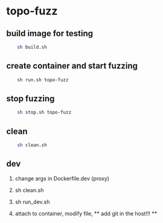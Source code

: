 # topo-fuzz

## build image for testing
```bash
    sh build.sh
```

## create container and start fuzzing
```bash 
    sh run.sh topo-fuzz
``` 

## stop fuzzing
```bash
    sh stop.sh topo-fuzz
```

## clean
```bash
    sh clean.sh
```

## dev
1.  change args in Dockerfile.dev (proxy)

2. sh clean.sh

3. sh run_dev.sh

4. attach to container, modify file, ** add git in the host!!! **